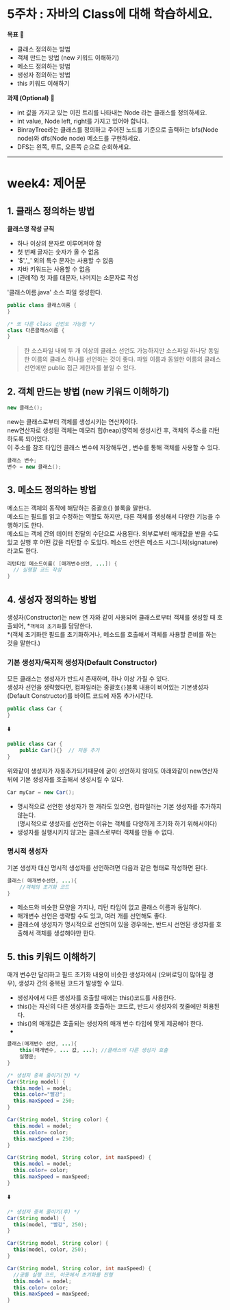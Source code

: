 5주차 : 자바의 Class에 대해 학습하세요.
=======
**목표** 🎯
- 클래스 정의하는 방법
- 객체 만드는 방법 (new 키워드 이해하기)
- 메소드 정의하는 방법
- 생성자 정의하는 방법
- this 키워드 이해하기

 **과제 (Optional)** 📖
- int 값을 가지고 있는 이진 트리를 나타내는 Node 라는 클래스를 정의하세요.
- int value, Node left, right를 가지고 있어야 합니다.
- BinrayTree라는 클래스를 정의하고 주어진 노드를 기준으로 출력하는 bfs(Node node)와 dfs(Node node) 메소드를 구현하세요.
- DFS는 왼쪽, 루트, 오른쪽 순으로 순회하세요.
--------------------------------------------------------------
week4: 제어문
=======
## 1. 클래스 정의하는 방법
**클래스명 작성 규칙**
- 하나 이상의 문자로 이루어져야 함
- 첫 번째 글자는 숫자가 올 수 없음
- '$','_' 외의 특수 문자는 사용할 수 없음
- 자바 키워드는 사용할 수 없음
- (관례적) 첫 자를 대문자, 나머지는 소문자로 작성

'클래스이름.java' 소스 파일 생성한다.
```java
public class 클래스이름 {
}

/* 또 다른 class 선언도 가능함 */
class 다른클래스이름 {
}
```
> 한 소스파일 내에 두 개 이상의 클래스 선언도 가능하지만 소스파일 하나당 동일한 이름의 클래스 하나를 선언하는 것이 좋다. 
> 파일 이름과 동일한 이름의 클래스 선언에만 public 접근 제한자를 붙일 수 있다.
   
## 2. 객체 만드는 방법 (new 키워드 이해하기)
```java
new 클래스();
```
new는 클래스로부터 객체를 생성시키는 연산자이다.   
new연산자로 생성된 객체는 메모리 힙(heap)영역에 생성시킨 후, 객체의 주소를 리턴하도록 되어있다.   
이 주소를 참조 타입인 클래스 변수에 저장해두면 , 변수를 통해 객체를 사용할 수 있다.
```java
클래스 변수;
변수 = new 클래스();
```

## 3. 메소드 정의하는 방법
메소드는 객체의 동작에 해당하는 중괄호{} 블록을 말한다.    
메소드는 필드를 읽고 수정하는 역할도 하지만, 다른 객체를 생성해서 다양한 기능을 수행하기도 한다.    
메소드는 객체 간의 데이터 전달의 수단으로 사용된다. 외부로부터 매개값을 받을 수도 있고 실행 후 어떤 값을 리턴할 수 도있다.
메소드 선언은 메소드 시그니처(signature)라고도 한다.

```java
리턴타입 메소드이름( [매개변수선언, ...]) {
  // 실행할 코드 작성
}
```

## 4. 생성자 정의하는 방법
생성자(Constructor)는 new 연 자와 같이 사용되어 클래스로부터 객체를 생성할 때 호출되어, *`객체의 초기화`를 담당한다.   
*(객체 초기화란 필드를 초기화하거나, 메소드를 호출해서 객체를 사용할 준비를 하는 것을 말한다.)

### 기본 생성자/묵지적 생성자(Default Constructor)
모든 클래스는 생성자가 반드시 존재하며, 하나 이상 가질 수 있다.   
생성자 선언을 생략했다면, 컴파일러는 중괄호`{}`블록 내용이 비어있는 기본생성자(Default Constructor)를 바이트 코드에 자동 추가시킨다.
```java
public class Car {
}
```
⬇️
```java
public class Car {
    public Car(){}  // 자동 추가
}
```
위와같이 생성자가 자동추가되기때문에 굳이 선언하지 않아도 아래와같이 new연산자 뒤에 기본 생성자를 호출해서 생성시킬 수 있다.
```java
Car myCar = new Car();
```

- 명시적으로 선언한 생성자가 한 개라도 있으면, 컴파일러는 기본 생성자를 추가하지않는다.    
  (명시적으로 생성자를 선언하는 이유는 객체를 다양하게 초기화 하기 위해서이다)   
- 생성자를 실행시키지 않고는 클래스로부터 객체를 만들 수 없다.

### 명시적 생성자
기본 생성자 대신 명시적 생성자를 선언하려면 다음과 같은 형태로 작성하면 된다.
```java
클래스( 매개변수선언, ...){
    //객체의 초기화 코드
}
```
- 메소드와 비슷한 모양을 가지나, 리턴 타입이 없고 클래스 이름과 동일하다.   
- 매개변수 선언은 생략할 수도 있고, 여러 개를 선언해도 좋다.   
- 클래스에 생성자가 명시적으로 선언되어 있을 경우에는, 반드시 선언된 생성자를 호출해서 객체를 생성해야만 한다.

## 5. this 키워드 이해하기
매개 변수만 달리하고 필드 초기화 내용이 비슷한 생성자에서 (오버로딩이 많아질 경우), 생성자 간의 중복된 코드가 발생할 수 있다.

- 생성자에서 다른 생성자를 호출할 때에는 this()코드를 사용한다.
- this()는 자신의 다른 생성자를 호출하는 코드로, 반드시 생성자의 첫줄에만 허용된다.
- this()의 매개값은 호출되는 생성자의 매개 변수 타입에 맞게 제공해야 한다.
- 
```java
클래스(매개변수 선언, ...){
    this(매개변수, ... 값, ...); //클래스의 다른 생성자 호출
    실행문;
}
```
```java
/* 생성자 중복 줄이기(전) */
Car(String model) {
  this.model = model;
  this.color="빨강";
  this.maxSpeed = 250;
}

Car(String model, String color) {
  this.model = model;
  this.color= color;
  this.maxSpeed = 250;
}

Car(String model, String color, int maxSpeed) {
  this.model = model;
  this.color= color;
  this.maxSpeed = maxSpeed;
}
```
⬇️
```java
/* 생성자 중복 줄이기(후) */
Car(String model) {
  this(model, "빨강", 250);
}

Car(String model, String color) {
  this(model, color, 250);
}

Car(String model, String color, int maxSpeed) {
  //공통 실행 코드, 이곳에서 초기화를 진행
  this.model = model;
  this.color= color;
  this.maxSpeed = maxSpeed;
}
```
